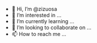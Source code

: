 - 👋 Hi, I’m @zizuosa
- 👀 I’m interested in ...
- 🌱 I’m currently learning ...
- 💞️ I’m looking to collaborate on ...
- 📫 How to reach me ...

<!---
zizuosa/zizuosa is a ✨ special ✨ repository because its `README.md` (this file) appears on your GitHub profile.
You can click the Preview link to take a look at your changes.
--->
